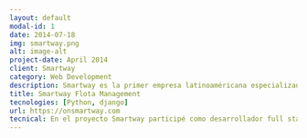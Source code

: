 ```yaml
---
layout: default
modal-id: 1
date: 2014-07-18
img: smartway.png
alt: image-alt
project-date: April 2014
client: Smartway
category: Web Development
description: Smartway es la primer empresa latinoaméricana especializada en servicios telemáticos para vehículos pesados y maquinarias con comunicación con la computadora a bordo (ECU). Smartway propone soluciones inteligentes e innovadoras para brindarle a sus clientes la posibilidad de acceder de forma remota y en tiempo real a los indicadores claves de sus vehículos y maquinarias; permitiéndole aumentar la producción, así como reducir los costos de operación y mantenimiento.
title: Smartway Flota Management
tecnologies: [Python, django]
url: https://onsmartway.com
tecnical: En el proyecto Smartway participé como desarrollador full stack python-django durante 3 años. <br /> Prueba
---
```

